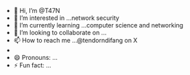 - 👋 Hi, I’m @T47N
- 👀 I’m interested in ...network security 
- 🌱 I’m currently learning ...computer science and networking
- 💞️ I’m looking to collaborate on ...
- 📫 How to reach me ...@tendorndifang on X
- 
- 😄 Pronouns: ...
- ⚡ Fun fact: ...

<!---
T47N/T47N is a ✨ special ✨ repository because its `README.md` (this file) appears on your GitHub profile.
You can click the Preview link to take a look at your changes.
--->
